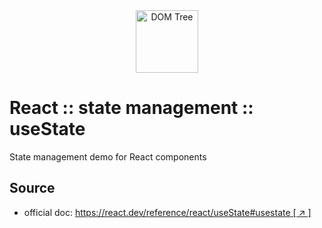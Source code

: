 <div style="text-align: center">
   <img src="./assets/images/React-icon.svg" alt="DOM Tree" width="100" />
</div>

# React :: state management :: useState

State management demo for React components

## Source
* official doc: [https://react.dev/reference/react/useState#usestate [ ↗ ] ](https://react.dev/reference/react/useState#usestate)

